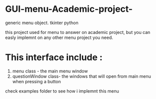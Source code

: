 # GUI-menu-Academic-project-
generic menu object. tkinter python

this project used for menu to answer on academic project, but you can easly implemnt on any other menu project you need. 

# This interface include : 
 1. menu class - the main menu window 
 2. questionWindow class- the windows that will open from main menu when pressing a button 

check examples folder to see how i implemnt this menu 
 
 
   

